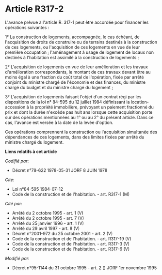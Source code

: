 # Article R317-2

L'avance prévue à l'article R. 317-1 peut être accordée pour financer les opérations suivantes :

1° La construction de logements, accompagnée, le cas échéant, de l'acquisition de droits de construire ou de terrains
destinés à la construction de ces logements, ou l'acquisition de ces logements en vue de leur première occupation ;
l'aménagement à usage de logement de locaux non destinés à l'habitation est assimilé à la construction de logements ;

2° L'acquisition de logements en vue de leur amélioration et les travaux d'amélioration correspondants, le montant de ces
travaux devant être au moins égal à une fraction du coût total de l'opération, fixée par arrêté conjoint du ministre chargé
de l'économie et des finances, du ministre chargé du budget et du ministre chargé du logement ;

3° L'acquisition de logements faisant l'objet d'un contrat régi par les dispositions de la loi n° 84-595 du 12 juillet 1984
définissant la location-accession à la propriété immobilière, prévoyant un paiement fractionné du prix et dont la durée
n'excède pas huit ans lorsque cette acquisition porte sur des opérations mentionnées au 1° ou au 2° du présent article. Dans
ce cas, l'avance est versée à la date de la levée d'option.

Ces opérations comprennent la construction ou l'acquisition simultanée des dépendances de ces logements, dans des limites
fixées par arrêté du ministre chargé du logement.

**Liens relatifs à cet article**

_Codifié par_:

  - Décret n°78-622 1978-05-31 JORF 8 JUIN 1978

_Cite_:

  - Loi n°84-595 1984-07-12
  - Code de la construction et de l'habitation. - art. R317-1 (M)

_Cité par_:

  - Arrêté du 2 octobre 1995 - art. 1 (V)
  - Arrêté du 2 octobre 1995 - art. 7 (V)
  - Arrêté du 25 janvier 1996 - art. 1 (V)
  - Arrêté du 29 avril 1997 - art. 8 (V)
  - Décret n°2001-972 du 25 octobre 2001 - art. 2 (V)
  - Code de la construction et de l'habitation. - art. R317-19 (V)
  - Code de la construction et de l'habitation. - art. R317-3 (V)
  - Code de la construction et de l'habitation. - art. R317-6 (V)

_Modifié par_:

  - Décret n°95-1144 du 31 octobre 1995 - art. 2 () JORF 1er novembre 1995
